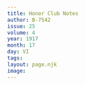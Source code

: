 ```yaml
---
title: Honor Club Notes
author: B-7542
issue: 25
volume: 4
year: 1917
month: 17
day: VI
tags:
layout: page.njk
image:
---
```

